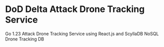 # DoD Delta Attack Drone Tracking Service
Go 1.23 Attack Drone Tracking Service using React.js and ScyllaDB NoSQL Drone Tracking DB
